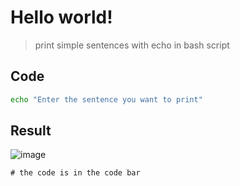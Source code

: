 # Hello world!

> print simple sentences with echo in bash script

## Code
```sh
echo "Enter the sentence you want to print"
```

## Result
![image](https://github.com/tiaradwim1306/bash-script/assets/120786669/fa0e454d-5d15-467f-a8c7-5748cb954109)

`# the code is in the code bar`
